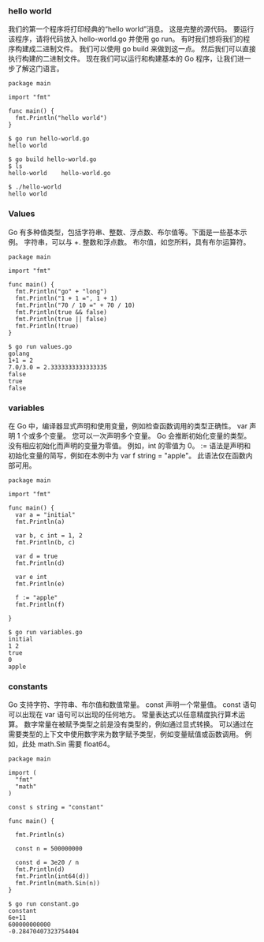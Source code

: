 ### hello world
我们的第一个程序将打印经典的“hello world”消息。  这是完整的源代码。
要运行该程序，请将代码放入 hello-world.go 并使用 go run。
有时我们想将我们的程序构建成二进制文件。  我们可以使用 go build 来做到这一点。
然后我们可以直接执行构建的二进制文件。
现在我们可以运行和构建基本的 Go 程序，让我们进一步了解这门语言。

```
package main

import "fmt"

func main() {
  fmt.Println("hello world")
}

```

```
$ go run hello-world.go
hello world

$ go build hello-world.go
$ ls
hello-world    hello-world.go

$ ./hello-world
hello world

```

### Values
Go 有多种值类型，包括字符串、整数、浮点数、布尔值等。下面是一些基本示例。
字符串，可以与 +.
整数和浮点数。
布尔值，如您所料，具有布尔运算符。

```
package main

import "fmt"

func main() {
  fmt.Println("go" + "long")
  fmt.Println("1 + 1 =", 1 + 1)
  fmt.Println("70 / 10 =" + 70 / 10)
  fmt.Println(true && false)
  fmt.Println(true || false)
  fmt.Println(!true)
}
```

```
$ go run values.go
golang
1+1 = 2
7.0/3.0 = 2.3333333333333335
false
true
false
```

### variables
在 Go 中，编译器显式声明和使用变量，例如检查函数调用的类型正确性。
var 声明 1 个或多个变量。
您可以一次声明多个变量。
Go 会推断初始化变量的类型。
没有相应初始化而声明的变量为零值。  例如，int 的零值为 0。
:= 语法是声明和初始化变量的简写，例如在本例中为 var f string = "apple"。  此语法仅在函数内部可用。

```
package main

import "fmt"

func main() {
  var a = "initial"
  fmt.Println(a)

  var b, c int = 1, 2
  fmt.Println(b, c)

  var d = true
  fmt.Println(d)

  var e int
  fmt.Println(e)

  f := "apple"
  fmt.Println(f)

}

```

```
$ go run variables.go
initial
1 2
true
0
apple

```

### constants
Go 支持字符、字符串、布尔值和数值常量。
const 声明一个常量值。
const 语句可以出现在 var 语句可以出现的任何地方。
常量表达式以任意精度执行算术运算。
数字常量在被赋予类型之前是没有类型的，例如通过显式转换。
可以通过在需要类型的上下文中使用数字来为数字赋予类型，例如变量赋值或函数调用。  例如，此处 math.Sin 需要 float64。

```
package main

import (
  "fmt"
  "math"
)

const s string = "constant"

func main() {

  fmt.Println(s)

  const n = 500000000

  const d = 3e20 / n
  fmt.Println(d)
  fmt.Println(int64(d))
  fmt.Println(math.Sin(n))
}
```

```
$ go run constant.go
constant
6e+11
600000000000
-0.28470407323754404
```
